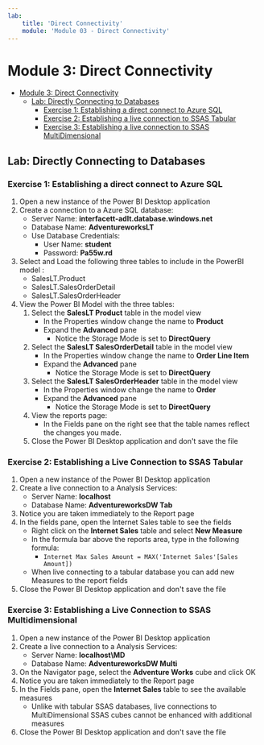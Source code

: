 ```yaml
---
lab:
    title: 'Direct Connectivity'
    module: 'Module 03 - Direct Connectivity'
---
```

# Module 3: Direct Connectivity

- [Module 3: Direct Connectivity](#module-3-direct-connectivity)
  - [Lab: Directly Connecting to Databases](#lab-directly-connecting-to-database)
    - [Exercise 1: Establishing a direct connect to Azure SQL](#exercise-1-establishing-a-direct-connect-to-azure-sql)
    - [Exercise 2: Establishing a live connection to SSAS Tabular](#exercise-2-establishing-a-live-connection-to-ssas-tabular)
    - [Exercise 3: Establishing a live connection to SSAS MultiDimensional](#exercise-3-establishing-a-live-connection-to-ssas-multidimensional)

## Lab: Directly Connecting to Databases

### Exercise 1: Establishing a direct connect to Azure SQL

1. Open a new instance of the Power BI Desktop application
1. Create a connection to a Azure SQL database:
    - Server Name: **interfacett-adlt.database.windows.net**
    - Database Name: **AdventureworksLT**
    - Use Database Credentials: 
        - User Name: **student**
        - Password: **Pa55w.rd**
1. Select and Load the following three tables to include in the PowerBI model :
    - SalesLT.Product
    - SalesLT.SalesOrderDetail
    - SalesLT.SalesOrderHeader
1. View the Power BI Model with the three tables: 
    1. Select the **SalesLT Product** table in the model view
        - In the Properties window change the name to **Product**
        - Expand the **Advanced** pane
            - Notice the Storage Mode is set to **DirectQuery**
    1. Select the **SalesLT SalesOrderDetail** table in the model view
        - In the Properties window change the name to **Order Line Item**
        - Expand the **Advanced** pane
            - Notice the Storage Mode is set to **DirectQuery**
    1. Select the **SalesLT SalesOrderHeader** table in the model view
        - In the Properties window change the name to **Order**
        - Expand the **Advanced** pane
            - Notice the Storage Mode is set to **DirectQuery**
    1. View the reports page:
        - In the Fields pane on the right see that the table names reflect the changes you made.
    1. Close the Power BI Desktop application and don't save the file

### Exercise 2: Establishing a Live Connection to SSAS Tabular

1. Open a new instance of the Power BI Desktop application
1. Create a live connection to a Analysis Services:
    - Server Name: **localhost**
    - Database Name: **AdventureworksDW Tab**
1. Notice you are taken immediately to the Report page
1. In the fields pane, open the Internet Sales table to see the fields
    - Right click on the **Internet Sales** table and select **New Measure**
    - In the formula bar above the reports area, type in the following formula:
        - ```Internet Max Sales Amount = MAX('Internet Sales'[Sales Amount])```
    - When live connecting to a tabular database you can add new Measures to the report fields
1. Close the Power BI Desktop application and don't save the file

### Exercise 3: Establishing a Live Connection to SSAS Multidimensional

1. Open a new instance of the Power BI Desktop application
1. Create a live connection to a Analysis Services:
    - Server Name: **localhost\MD**
    - Database Name: **AdventureworksDW Multi**
1. On the Navigator page, select the **Adventure Works** cube and click OK
1. Notice you are taken immediately to the Report page
1. In the Fields pane, open the **Internet Sales** table to see the available measures
    - Unlike with tabular SSAS databases, live connections to MultiDimensional SSAS cubes cannot be enhanced with additional measures
1. Close the Power BI Desktop application and don't save the file
